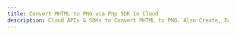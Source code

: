 ---title: Convert MHTML to PNG via Php SDK in Clouddescription: Cloud APIs & SDKs to Convert MHTML to PNG. Also Create, Edit & Render Microsoft Word & OpenOffice documents in the Cloud.---